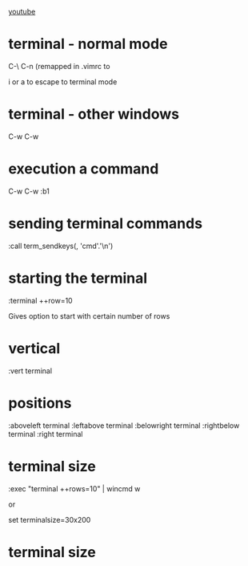 [youtube](https://www.youtube.com/watch?v=6XO97uLiYQ0&ab_channel=DongZhou)

# terminal - normal mode
C-\ C-n  (remapped in .vimrc to <Esc>

i or a to escape to terminal mode

# terminal - other windows
C-w C-w

# execution a command
C-w <enter command><CR>
C-w :b1

# sending terminal commands
:call term_sendkeys(<buffer number>, 'cmd'.'\n')

# starting the terminal

:terminal ++row=10

Gives option to start with certain number of rows

# vertical
:vert terminal

# positions

:aboveleft terminal
:leftabove terminal
:belowright terminal
:rightbelow terminal
:right terminal

# terminal size
:exec "terminal ++rows=10" | wincmd w

or 

set terminalsize=30x200

# terminal size


